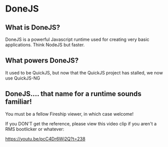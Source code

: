 # DoneJS

## What is DoneJS?

DoneJS is a powerful Javascript runtime used for creating very basic applications. Think NodeJS but faster.

## What powers DoneJS?

It used to be QuickJS, but now that the QuickJS project has stalled, we now use QuickJS-NG

## DoneJS.... that name for a runtime sounds familiar!

You must be a fellow Fireship viewer, in which case welcome!

If you DON'T get the reference, please view this video clip if you aren't a RMS bootlicker or whatever:

https://youtu.be/pcC4Dr6Wj2Q?t=238
